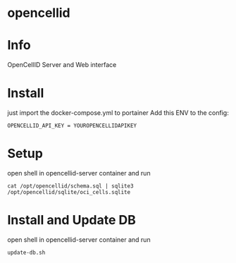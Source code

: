 # opencellid
# Info
OpenCellID Server and Web interface

# Install
just import the docker-compose.yml to portainer
Add this ENV to the config:

    OPENCELLID_API_KEY = YOUROPENCELLIDAPIKEY

# Setup 
open shell in opencellid-server container and run
  
    cat /opt/opencellid/schema.sql | sqlite3 /opt/opencellid/sqlite/oci_cells.sqlite

# Install and Update DB
open shell in opencellid-server container and run
    
    update-db.sh
